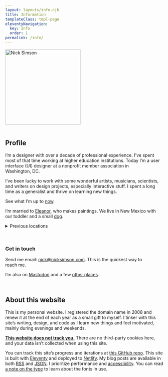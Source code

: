 ```yaml
---
layout: layouts/info.njk
title: Information
templateClass: tmpl-page
eleventyNavigation:
  key: Info
  order: 1
permalink: /info/
---
```


<div class="row">

<div class="grid-fourth grid-last flow">
<div class="bg-color-cycle img-circle" style="max-width:240px">
        <img src="/img/misc/nick-profile.png" alt="Nick Simson" width="240" class="img-circle img-multiply u-photo"/>
        </div>
&nbsp;
</div>

<div class="grid-three-fourths flow">

## Profile

I’m a designer with over a decade of professional experience. I’ve spent most of that time working at higher education institutions. Today I’m a user interface (UI) designer at a nonprofit member association in Washington,&nbsp;DC.

I’ve been lucky to work with some wonderful artists, musicians, scientists, and writers on design projects, especially interactive stuff. I spent a long time as a generalist and thrive on learning new&nbsp;things.

See what I’m up to [now](/now/).

I’m married to [Eleanor](https://eleanoraldrich.com), who makes paintings. We live in New Mexico with our toddler and a small&nbsp;[dog](https://dogsof.dev/dogs/zelda/).

<details>
<summary class="sans bold">Previous locations</summary>

* Tennessee <small>*(2010 &ndash; 2023)*</small>
* Arizona <small>*(2004 &ndash; 2009)*</small>
* Central New York <small>*(1987 &ndash; 2003)*</small>

</details>

&nbsp;

### Get in touch

Send me email: [nick@nicksimson.com](mailto:nick@nicksimson.com). This is the quickest way to reach&nbsp;me. 

I’m also on <a rel="me" href="https://mastodon.design/@nsmsn">Mastodon</a> and a few [other places](/links).

&nbsp;

## About this website

This is my personal website. I registered the domain name in 2008 and renew it at the end of each year as a small gift to myself. I tinker with this site’s writing, design, and code as I learn new things and feel motivated, mainly during evenings and weekends.

<strong><a href="https://themarkup.org/blacklight?url=nicksimson.com">This website does not track you.</a></strong> There are no third-party cookies here, and your data isn’t collected when using this site.

You can track this site’s progress and iterations at [this GitHub repo](https://github.com/nsmsn/nicksimsondotcom). This site is built with [Eleventy](https://11ty.dev/) and deployed to [Netlify](https://netlify.com). My blog posts are available in both [RSS](https://www.nicksimson.com/feed/feed.xml) and [JSON](https://www.nicksimson.com/feed/feed.json). I prioritize performance and <a href="/accessibility">accessibility</a>. You can read [a note on the type](/type) to learn about the fonts in use.

</div>

</div>

